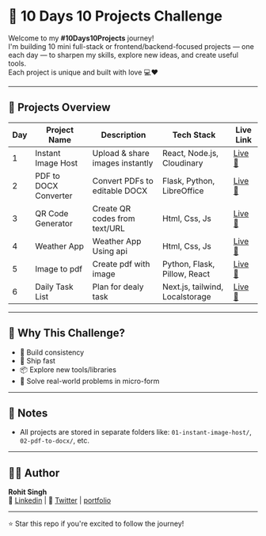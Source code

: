 # 🚀 10 Days 10 Projects Challenge

Welcome to my **#10Days10Projects** journey!  
I'm building 10 mini full-stack or frontend/backend-focused projects — one each day — to sharpen my skills, explore new ideas, and create useful tools.  
Each project is unique and built with love 💻❤️

---

## 📅 Projects Overview

| Day | Project Name                 | Description                        | Tech Stack                        | Live Link                                            |
|-----|------------------------------|------------------------------------|-----------------------------------|------------------------------------------------------|
| 1   | Instant Image Host           | Upload & share images instantly    | React, Node.js, Cloudinary        | [Live 🔗](https://instant-image-host.onrender.com)   |
| 2   | PDF to DOCX Converter        | Convert PDFs to editable DOCX      | Flask, Python, LibreOffice        | [Live 🔗](https://pdftodocsconvertor.onrender.com)   |
| 3   | QR Code Generator            | Create QR codes from text/URL      | Html, Css, Js                     | [Live 🔗](https://qrcodegenerator-zj9j.onrender.com/)|
| 4   | Weather App                  | Weather App Using api              | Html, Css, Js                     | [Live 🔗](https://weather-dashboard-wnzt.onrender.com)|
| 5   | Image to pdf                 | Create pdf with image              | Python, Flask, Pillow, React      | [Live 🔗](https://image-to-pdf-xk4h.onrender.com/)    |
| 6   | Daily Task List              | Plan for dealy task                | Next.js, tailwind, Localstorage   | [Live 🔗](https://todo-list-daily-task.onrender.com/) |
---

## 🧠 Why This Challenge?

- 🔁 Build consistency
- 🚀 Ship fast
- 📦 Explore new tools/libraries
- 🧩 Solve real-world problems in micro-form

---

## 📌 Notes

- All projects are stored in separate folders like: `01-instant-image-host/`, `02-pdf-to-docx/`, etc.

---

## 🧑‍💻 Author

**Rohit Singh**  
🔗 [Linkedin](https://linkedin.com/in/rohitsinghcodes) | 🧵 [Twitter](https://twitter.com/rohitsinghcodes) | [portfolio](https://rohitsinghcodes-portfolio.onrender.com/)

---

⭐ Star this repo if you're excited to follow the journey!
